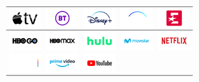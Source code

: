| ![](https://raw.githubusercontent.com/RevGear/logo/master/Other/Streaming/AppleTV.png) | ![](https://raw.githubusercontent.com/RevGear/logo/master/Other/Streaming/BT.png) | ![](https://raw.githubusercontent.com/RevGear/logo/master/Other/Streaming/DisneyPlus.png) | ![](https://raw.githubusercontent.com/RevGear/logo/master/Other/Streaming/DisneyPlus_1.png) | ![](https://raw.githubusercontent.com/RevGear/logo/master/Other/Streaming/Eurosport.png) | 
|:---:|:---:|:---:|:---:|:---:| 
| ![](https://raw.githubusercontent.com/RevGear/logo/master/Other/Streaming/HBOGo.png) | ![](https://raw.githubusercontent.com/RevGear/logo/master/Other/Streaming/HBOMax.png) | ![](https://raw.githubusercontent.com/RevGear/logo/master/Other/Streaming/Hulu.png) | ![](https://raw.githubusercontent.com/RevGear/logo/master/Other/Streaming/Movistar.png) | ![](https://raw.githubusercontent.com/RevGear/logo/master/Other/Streaming/Netflix.png) | 
| ![](https://raw.githubusercontent.com/RevGear/logo/master/Other/Streaming/peacock.png) | ![](https://raw.githubusercontent.com/RevGear/logo/master/Other/Streaming/PrimeVideo.png) | ![](https://raw.githubusercontent.com/RevGear/logo/master/Other/Streaming/YouTube.png)  | 

